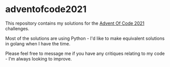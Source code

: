 # adventofcode2021
This repository contains my solutions for the [Advent Of Code 2021](https://adventofcode.com/2021) challenges.

Most of the solutions are using Python - I'd like to make equivalent solutions in golang when I have the time.

Please feel free to message me if you have any critiques relating to my code - I'm always looking to improve.
